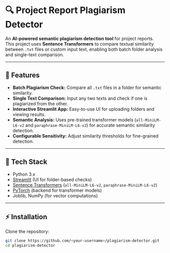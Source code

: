 # 🔍 Project Report Plagiarism Detector

An **AI-powered semantic plagiarism detection tool** for project reports.  
This project uses **Sentence Transformers** to compare textual similarity between `.txt` files or custom input text, enabling both batch folder analysis and single-text comparison.

---

## 🚀 Features

- **Batch Plagiarism Check:** Compare all `.txt` files in a folder for semantic similarity.  
- **Single Text Comparison:** Input any two texts and check if one is plagiarized from the other.  
- **Interactive Streamlit App:** Easy-to-use UI for uploading folders and viewing results.  
- **Semantic Analysis:** Uses pre-trained transformer models (`all-MiniLM-L6-v2` and `paraphrase-MiniLM-L6-v2`) for accurate semantic similarity detection.  
- **Configurable Sensitivity:** Adjust similarity thresholds for fine-grained detection.

---

## 🧩 Tech Stack

- Python 3.x  
- [Streamlit](https://streamlit.io/) (UI for folder-based checks)  
- [Sentence Transformers](https://www.sbert.net/) (`all-MiniLM-L6-v2`, `paraphrase-MiniLM-L6-v2`)  
- [PyTorch](https://pytorch.org/) (backend for transformer models)  
- Joblib, NumPy (for vector computations)

---

## ⚡ Installation

Clone the repository:

```bash
git clone https://github.com/<your-username>/plagiarism-detector.git
cd plagiarism-detector
